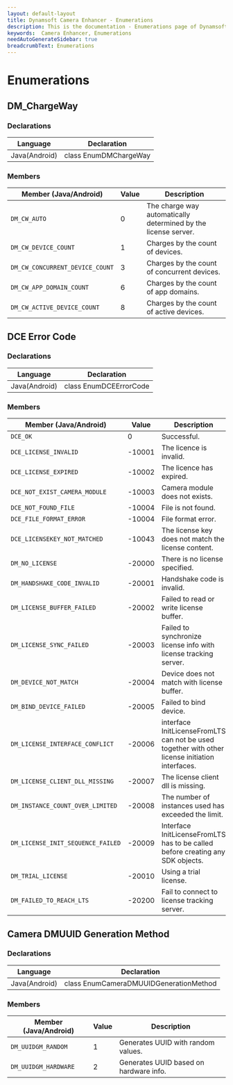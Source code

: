 ```yaml
---
layout: default-layout
title: Dynamsoft Camera Enhancer - Enumerations
description: This is the documentation - Enumerations page of Dynamsoft Camera Enhancer.
keywords:  Camera Enhancer, Enumerations
needAutoGenerateSidebar: true
breadcrumbText: Enumerations
---
```

# Enumerations

## DM_ChargeWay

### Declarations

| Language | Declaration |
|----------|-------------|
| Java(Android) | class EnumDMChargeWay |

### Members

| Member (Java/Android) | Value | Description |
|-----------------------|-------|-------------|
| `DM_CW_AUTO` | 0 | The charge way automatically determined by the license server. |
| `DM_CW_DEVICE_COUNT` | 1 | Charges by the count of devices. |
| `DM_CW_CONCURRENT_DEVICE_COUNT` | 3 | Charges by the count of concurrent devices. |
| `DM_CW_APP_DOMAIN_COUNT` | 6 | Charges by the count of app domains. |
| `DM_CW_ACTIVE_DEVICE_COUNT` | 8 | Charges by the count of active devices. |

## DCE Error Code

### Declarations

| Language | Declaration |
|----------|-------------|
| Java(Android) | class EnumDCEErrorCode |

### Members

| Member (Java/Android) | Value | Description |
|-----------------------|-------|-------------|
| `DCE_OK` | 0 | Successful. |
| `DCE_LICENSE_INVALID` | -10001 | The licence is invalid. |
| `DCE_LICENSE_EXPIRED` | -10002 | The licence has expired. |
| `DCE_NOT_EXIST_CAMERA_MODULE` | -10003 | Camera module does not exists. |
| `DCE_NOT_FOUND_FILE` | -10004 | File is not found. |
| `DCE_FILE_FORMAT_ERROR` | -10004 | File format error. |
| `DCE_LICENSEKEY_NOT_MATCHED` | -10043 | The license key does not match the license content. |
| `DM_NO_LICENSE` | -20000 | There is no license specified. |
| `DM_HANDSHAKE_CODE_INVALID` | -20001 | Handshake code is invalid. |
| `DM_LICENSE_BUFFER_FAILED` | -20002 | Failed to read or write license buffer. |
| `DM_LICENSE_SYNC_FAILED` | -20003 | Failed to synchronize license info with license tracking server. |
| `DM_DEVICE_NOT_MATCH` | -20004 | Device does not match with license buffer. |
| `DM_BIND_DEVICE_FAILED` | -20005 | Failed to bind device. |
| `DM_LICENSE_INTERFACE_CONFLICT` | -20006 | interface InitLicenseFromLTS can not be used together with other license initiation interfaces. |
| `DM_LICENSE_CLIENT_DLL_MISSING` | -20007 | The license client dll is missing. |
| `DM_INSTANCE_COUNT_OVER_LIMITED` | -20008 | The number of instances used has exceeded the limit. |
| `DM_LICENSE_INIT_SEQUENCE_FAILED` | -20009 | Interface InitLicenseFromLTS has to be called before creating any SDK objects. |
| `DM_TRIAL_LICENSE` | -20010 | Using a trial license. |
| `DM_FAILED_TO_REACH_LTS` | -20200 | Fail to connect to license tracking server. |

## Camera DMUUID Generation Method

### Declarations

| Language | Declaration |
|----------|-------------|
| Java(Android) | class EnumCameraDMUUIDGenerationMethod |

### Members

| Member (Java/Android) | Value | Description |
|-----------------------|-------|-------------|
| `DM_UUIDGM_RANDOM` | 1 | Generates UUID with random values. |
| `DM_UUIDGM_HARDWARE` | 2 | Generates UUID based on hardware info. |